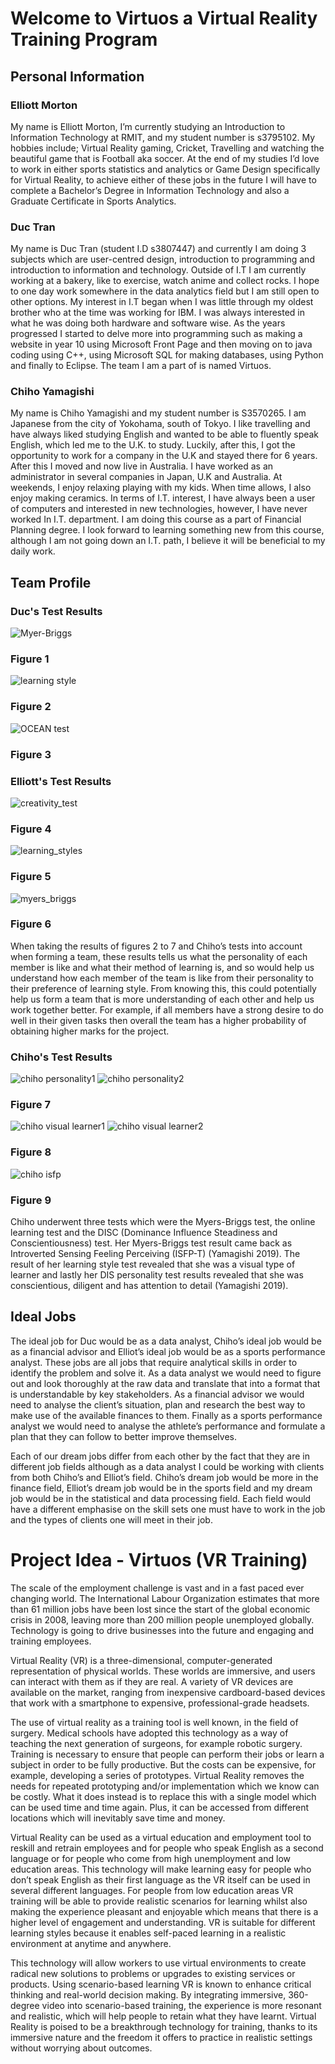 # Welcome to Virtuos a Virtual Reality Training Program

## Personal Information

### Elliott Morton
My name is Elliott Morton, I’m currently studying an Introduction to Information Technology at RMIT, and my student number is s3795102. My hobbies include; Virtual Reality gaming, Cricket, Travelling and watching the beautiful game that is Football aka soccer. At the end of my studies I’d love to work in either sports statistics and analytics or Game Design specifically for Virtual Reality, to achieve either of these jobs in the future I will have to complete a Bachelor’s Degree in Information Technology and also a Graduate Certificate in Sports Analytics.

### Duc Tran
My name is Duc Tran (student I.D s3807447) and currently I am doing 3 subjects which are user-centred design, introduction to programming and introduction to information and technology. Outside of I.T I am currently working at a bakery, like to exercise, watch anime and collect rocks. I hope to one day work somewhere in the data analytics field but I am still open to other options. My interest in I.T began when I was little through my oldest brother who at the time was working for IBM. I was always interested in what he was doing both hardware and software wise. As the years progressed I started to delve more into programming such as making a website in year 10 using Microsoft Front Page and then moving on to java coding using C++, using Microsoft SQL for making databases, using Python and finally to Eclipse. The team I am a part of is named Virtuos.

### Chiho Yamagishi
My name is Chiho Yamagishi and my student number is S3570265. I am Japanese from the city of Yokohama, south of Tokyo. I like travelling and have always liked studying English and wanted to be able to fluently speak English, which led me to the U.K. to study. Luckily, after this, I got the opportunity to work for a company in the U.K and stayed there for 6 years. After this I moved and now live in Australia. I have worked as an administrator in several companies in Japan, U.K and Australia. At weekends, I enjoy relaxing playing with my kids. When time allows, I also enjoy making ceramics. In terms of I.T. interest, I have always been a user of computers and interested in new technologies, however, I have never worked In I.T. department. I am doing this course as a part of Financial Planning degree. I look forward to learning something new from this course, although I am not going down an I.T. path, I believe it will be beneficial to my daily work.

## Team Profile

### Duc's Test Results
![Myer-Briggs](https://user-images.githubusercontent.com/51364646/61107622-b55f2400-a4c3-11e9-87bd-ae7ab2986fbc.JPG)

### Figure 1

![learning style](https://user-images.githubusercontent.com/51364646/61107741-f7886580-a4c3-11e9-9bc4-51283da2b927.JPG)

### Figure 2

![OCEAN test](https://user-images.githubusercontent.com/51364646/61107996-7ed5d900-a4c4-11e9-9c2c-ab8435f1dcd9.JPG)

### Figure 3

### Elliott's Test Results
![creativity_test](https://user-images.githubusercontent.com/51364646/61108455-aaa58e80-a4c5-11e9-8c4c-55ae559976c9.PNG)

### Figure 4

![learning_styles](https://user-images.githubusercontent.com/51364646/61108549-e6d8ef00-a4c5-11e9-8688-66d462b75832.PNG)

### Figure 5

![myers_briggs](https://user-images.githubusercontent.com/51364646/61108628-27386d00-a4c6-11e9-82b7-31a61c9992d1.PNG)

### Figure 6

When taking the results of figures 2 to 7 and Chiho’s tests into account when forming a team, these results tells us what the personality of each member is like and what their method of learning is, and so would help us understand how each member of the team is like from their personality to their preference of learning style. From knowing this, this could potentially help us form a team that is more understanding of each other and help us work together better. For example, if all members have a strong desire to do well in their given tasks then overall the team has a higher probability of obtaining higher marks for the project.

### Chiho's Test Results
![chiho personality1](https://user-images.githubusercontent.com/51364646/61178362-0b9ca600-a62f-11e9-91ae-dfd612391cfb.png)
![chiho personality2](https://user-images.githubusercontent.com/51364646/61178370-371f9080-a62f-11e9-8ef1-c755bb7e883a.png)

### Figure 7

![chiho visual learner1](https://user-images.githubusercontent.com/51364646/61178396-954c7380-a62f-11e9-8391-0162f00355ff.png)
![chiho visual learner2](https://user-images.githubusercontent.com/51364646/61178400-a85f4380-a62f-11e9-8654-f2945baf28a3.png)

### Figure 8

![chiho isfp](https://user-images.githubusercontent.com/51364646/61178408-cd53b680-a62f-11e9-9907-64a91d1bc7a5.png)

### Figure 9

Chiho underwent three tests which were the Myers-Briggs test, the online learning test and the DISC (Dominance Influence Steadiness and Conscientiousness) test. Her Myers-Briggs test result came back as Introverted Sensing Feeling Perceiving (ISFP-T) (Yamagishi 2019). The result of her learning style test revealed that she was a visual type of learner and lastly her DIS personality test results revealed that she was conscientious, diligent and has attention to detail (Yamagishi 2019).

## Ideal Jobs
The ideal job for Duc would be as a data analyst, Chiho’s ideal job would be as a financial advisor and Elliot’s ideal job would be as a sports performance analyst. These jobs are all jobs that require analytical skills in order to identify the problem and solve it. As a data analyst we would need to figure out and look thoroughly at the raw data and translate that into a format that is understandable by key stakeholders. As a financial advisor we would need to analyse the client’s situation, plan and research the best way to make use of the available finances to them. Finally as a sports performance analyst we would need to analyse the athlete’s performance and formulate a plan that they can follow to better improve themselves.

Each of our dream jobs differ from each other by the fact that they are in different job fields although as a data analyst I could be working with clients from both Chiho’s and Elliot’s field. Chiho’s dream job would be more in the finance field, Elliot’s dream job would be in the sports field and my dream job would be in the statistical and data processing field. Each field would have a different emphasise on the skill sets one must have to work in the job and the types of clients one will meet in their job.

# Project Idea - Virtuos (VR Training)
The scale of the employment challenge is vast and in a fast paced ever changing world. The International Labour Organization estimates that more than 61 million jobs have been lost since the start of the global economic crisis in 2008, leaving more than 200 million people unemployed globally. Technology is going to drive businesses into the future and engaging and training employees. 

Virtual Reality (VR) is a three-dimensional, computer-generated representation of physical worlds. These worlds are immersive, and users can interact with them as if they are real. A variety of VR devices are available on the market, ranging from inexpensive cardboard-based devices that work with a smartphone to expensive, professional-grade headsets.

The use of virtual reality as a training tool is well known, in the field of surgery. Medical schools have adopted this technology as a way of teaching the next generation of surgeons, for example robotic surgery. Training is necessary to ensure that people can perform their jobs or learn a subject in order to be fully productive. But the costs can be expensive, for example, developing a series of prototypes. Virtual Reality removes the needs for repeated prototyping and/or implementation which we know can be costly. What it does instead is to replace this with a single model which can be used time and time again. Plus, it can be accessed from different locations which will inevitably save time and money.

Virtual Reality can be used as a virtual education and employment tool to reskill and retrain employees and for people who speak English as a second language or for people who come from high unemployment and low education areas. This technology will make learning easy for people who don’t speak English as their first language as the VR itself can be used in several different languages. For people from low education areas VR training will be able to provide realistic scenarios for learning whilst also making the experience pleasant and enjoyable which means that there is a higher level of engagement and understanding. VR is suitable for different learning styles because it enables self-paced learning in a realistic environment at anytime and anywhere. 

This technology will allow workers to use virtual environments to create radical new solutions to problems or upgrades to existing services or products. Using scenario-based learning VR is known to enhance critical thinking and real-world decision making. By integrating immersive, 360-degree video into scenario-based training, the experience is more resonant and realistic, which will help people to retain what they have learnt. 
Virtual Reality is poised to be a breakthrough technology for training, thanks to its immersive nature and the freedom it offers to practice in realistic settings without worrying about outcomes. 
